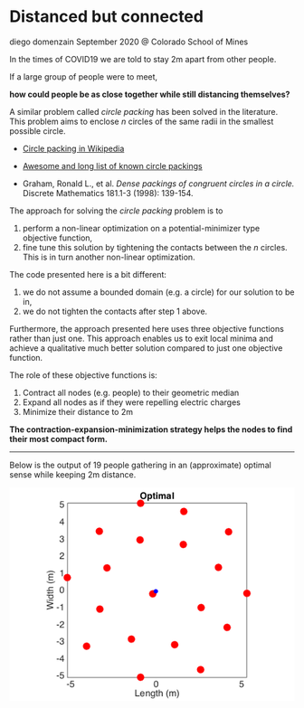# Distanced but connected
diego domenzain
September 2020 @ Colorado School of Mines

In the times of COVID19 we are told to stay 2m apart from other people.

If a large group of people were to meet, 

__how could people be as close together while still distancing themselves?__

A similar problem called _circle packing_ has been solved in the literature.
This problem aims to enclose _n_ circles of the same radii in the smallest possible circle.

* [Circle packing in Wikipedia](https://en.wikipedia.org/wiki/Circle_packing_in_a_circle)

* [Awesome and long list of known circle packings](http://hydra.nat.uni-magdeburg.de/packing/cci/)

* Graham, Ronald L., et al. _Dense packings of congruent circles in a circle._ Discrete Mathematics 181.1-3 (1998): 139-154.

The approach for solving the _circle packing_ problem is to 

1. perform a non-linear optimization on a potential-minimizer type objective function,
1. fine tune this solution by tightening the contacts between the _n_ circles. 
   This is in turn another non-linear optimization.

The code presented here is a bit different:

1. we do not assume a bounded domain (e.g. a circle) for our solution to be in,
1. we do not tighten the contacts after step 1 above.

Furthermore, the approach presented here uses three objective functions rather than just one.
This approach enables us to exit local minima and achieve a qualitative much better solution compared to just one objective function.

The role of these objective functions is:

1. Contract all nodes (e.g. people) to their geometric median
1. Expand all nodes as if they were repelling electric charges
1. Minimize their distance to 2m

__The contraction-expansion-minimization strategy helps the nodes to find their most compact form.__

---

Below is the output of 19 people gathering in an (approximate) optimal sense while keeping 2m distance.

[![](../pics/covid_19-people.png)](./)
